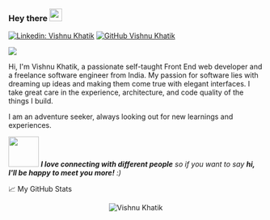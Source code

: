 ### Hey there <img src="https://media.giphy.com/media/hvRJCLFzcasrR4ia7z/giphy.gif" width="25px">

[![Linkedin: Vishnu Khatik](https://img.shields.io/badge/-vishnukhatik-blue?style=flat-square&logo=Linkedin&logoColor=white&link=https://www.linkedin.com/in/vishnukhatik/)](https://www.linkedin.com/in/vishnukhatik/)
[![GitHub Vishnu Khatik](https://img.shields.io/github/followers/vishnukhatik?label=follow&style=social)](https://github.com/vishnukhatik)

![](https://visitor-badge.glitch.me/badge?page_id=vishnukhatik.vishnukhatik)

Hi, I'm Vishnu Khatik, a passionate self-taught Front End web developer and a freelance software engineer from India. My passion for software lies with dreaming up ideas and making them come true with elegant interfaces. I take great care in the experience, architecture, and code quality of the things I build.

I am an adventure seeker, always looking out for new learnings and experiences.

<img src="https://media.giphy.com/media/LnQjpWaON8nhr21vNW/giphy.gif" width="60"> <em><b>I love connecting with different people</b> so if you want to say <b>hi, I'll be happy to meet you more!</b> :)</em>

📈 My GitHub Stats

<p align="center"> <img src="https://github-readme-stats.vercel.app/api?username=vishnukhatik&show_icons=true&theme=gotham&layout=compact&langs_count=6" alt="Vishnu Khatik" />
